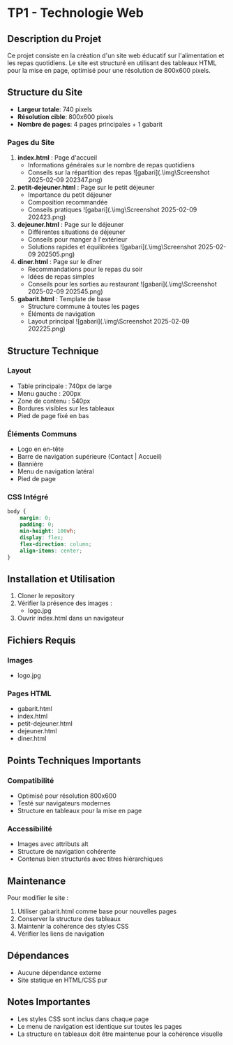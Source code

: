 # TP1 - Technologie Web

## Description du Projet
Ce projet consiste en la création d'un site web éducatif sur l'alimentation et les repas quotidiens. Le site est structuré en utilisant des tableaux HTML pour la mise en page, optimisé pour une résolution de 800x600 pixels.

## Structure du Site
- **Largeur totale**: 740 pixels
- **Résolution cible**: 800x600 pixels
- **Nombre de pages**: 4 pages principales + 1 gabarit

### Pages du Site
1. **index.html** : Page d'accueil
   - Informations générales sur le nombre de repas quotidiens
   - Conseils sur la répartition des repas
   ![gabari](.\img\Screenshot 2025-02-09 202347.png)
2. **petit-dejeuner.html** : Page sur le petit déjeuner
   - Importance du petit déjeuner
   - Composition recommandée
   - Conseils pratiques
  ![gabari](.\img\Screenshot 2025-02-09 202423.png)
3. **dejeuner.html** : Page sur le déjeuner
   - Différentes situations de déjeuner
   - Conseils pour manger à l'extérieur
   - Solutions rapides et équilibrées
   ![gabari](.\img\Screenshot 2025-02-09 202505.png)
4. **diner.html** : Page sur le dîner
   - Recommandations pour le repas du soir
   - Idées de repas simples
   - Conseils pour les sorties au restaurant
   ![gabari](.\img\Screenshot 2025-02-09 202545.png)
5. **gabarit.html** : Template de base
   - Structure commune à toutes les pages
   - Éléments de navigation
   - Layout principal
    ![gabari](.\img\Screenshot 2025-02-09 202225.png)


## Structure Technique

### Layout
- Table principale : 740px de large
- Menu gauche : 200px
- Zone de contenu : 540px
- Bordures visibles sur les tableaux
- Pied de page fixé en bas

### Éléments Communs
- Logo en en-tête
- Barre de navigation supérieure (Contact | Accueil)
- Bannière
- Menu de navigation latéral
- Pied de page

### CSS Intégré
```css
body {
    margin: 0;
    padding: 0;
    min-height: 100vh;
    display: flex;
    flex-direction: column;
    align-items: center;
}
```

## Installation et Utilisation

1. Cloner le repository
2. Vérifier la présence des images :
   - logo.jpg
3. Ouvrir index.html dans un navigateur

## Fichiers Requis

### Images
- logo.jpg

### Pages HTML
- gabarit.html
- index.html
- petit-dejeuner.html
- dejeuner.html
- diner.html

## Points Techniques Importants

### Compatibilité
- Optimisé pour résolution 800x600
- Testé sur navigateurs modernes
- Structure en tableaux pour la mise en page

### Accessibilité
- Images avec attributs alt
- Structure de navigation cohérente
- Contenus bien structurés avec titres hiérarchiques

## Maintenance

Pour modifier le site :
1. Utiliser gabarit.html comme base pour nouvelles pages
2. Conserver la structure des tableaux
3. Maintenir la cohérence des styles CSS
4. Vérifier les liens de navigation

## Dépendances
- Aucune dépendance externe
- Site statique en HTML/CSS pur

## Notes Importantes
- Les styles CSS sont inclus dans chaque page
- Le menu de navigation est identique sur toutes les pages
- La structure en tableaux doit être maintenue pour la cohérence visuelle